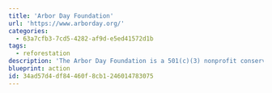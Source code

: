 ```yaml
---
title: 'Arbor Day Foundation'
url: 'https://www.arborday.org/'
categories:
  - 63a7cfb3-7cd5-4282-af9d-e5ed41572d1b
tags:
  - reforestation
description: 'The Arbor Day Foundation is a 501(c)(3) nonprofit conservation and education organization. A million members, donors, and partners support our programs to make our world greener and healthier.'
blueprint: action
id: 34ad57d4-df84-460f-8cb1-246014783075
---
```

